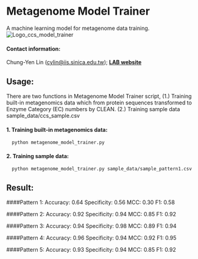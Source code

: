# Metagenome Model Trainer
A machine learning model for metagenome data training.
![Logo_ccs_model_trainer](https://github.com/lsbnb/metagenome_model_trainer/assets/51230850/d9f25911-4574-4a27-8e2a-1edd56dcf3e7)

#### Contact information: 
Chung-Yen Lin (cylin@iis.sinica.edu.tw); [**LAB website**](http://eln.iis.sinica.edu.tw)

## Usage:

There are two functions in Metagenome Model Trainer script, (1.) Training built-in metagenomics data which from protein sequences transformed to Enzyme Category (EC) numbers by CLEAN. (2.) Training sample data sample_data/ccs_sample.csv

#### 1. Training built-in metagenomics data:
```
  python metagenome_model_trainer.py
```

#### 2. Training sample data:
```
  python metagenome_model_trainer.py sample_data/sample_pattern1.csv
```

## Result:

####Pattern 1:
Accuracy: 0.64	Specificity: 0.56	MCC: 0.30	F1: 0.58

####Pattern 2:
Accuracy: 0.92	Specificity: 0.94	MCC: 0.85	F1: 0.92

####Pattern 3:
Accuracy: 0.94	Specificity: 0.98	MCC: 0.89	F1: 0.94

####Pattern 4:
Accuracy: 0.96	Specificity: 0.94	MCC: 0.92	F1: 0.95

####Pattern 5:
Accuracy: 0.93	Specificity: 0.94	MCC: 0.85	F1: 0.92
